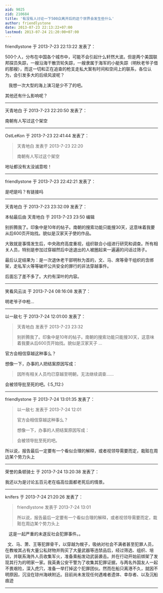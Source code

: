 ```yaml
---
aid: 9025
zid: 210684
title: '有没有人讨论一下500众离开后的这个世界会发生些什么'
author: friendlystone
date: 2013-07-23 22:13:22+07:00
lastmod: 2013-07-24 21:20:00+07:00
---
```


friendlystone 于 2013-7-23 22:13:22 发表了：

500个人，分布在中国各个城市中，可能不会引起什么轩然大波。但是两个美国联邦探员失踪，一艘沿海干散货轮失踪，一艘隶属于海军的小艇失踪（明秋老爷子借的那艘），而这一切和正在追查的枪支走私大案有时间和空间上的联系，各位认为，会引发多大的后续风波呢？

   我想一次大型的海上演习是少不了的吧。

其他还有什么影响呢？

---------

天青地白 于 2013-7-23 22:20:50 发表了：

南朝有人写过这个架空

---------

OstLeKon 于 2013-7-23 22:41:44 发表了：

> 天青地白 发表于 2013-7-23 22:20
> 
> 南朝有人写过这个架空



地址都没有太没诚意啦！

---------

friendlystone 于 2013-7-23 22:42:21 发表了：

是吧是吗？有链接吗

---------

天青地白 于 2013-7-23 23:32:09 发表了：

本帖最后由 天青地白 于 2013-7-23 23:50 编辑 

别折腾我了。印象中是10年的帖子。南朝的搜索功能只能搜30天，这意味着我要从后600页开始找。貌似是汉家天子使的作品。

大致就是事情发生后，中央政府高度重视，组织联合小组进行研究和调查。所有相关人员，特别是参加过穿越然后中途退出的人被圈起来一遍遍的问话过筛子。

最后认定结果为：是一次退休老干部明秋为首的，文、马、席等骨干组织的含绑架，走私军火等等破坏公共安全的罪行的非法穿越事件。

后面忘了差不多了。大约有深叶的内容。

---------

笑看风云淡 于 2013-7-24 08:16:08 发表了：

明老爷子中枪...

---------

以一敌七 于 2013-7-24 12:01:00 发表了：

> 天青地白 发表于 2013-7-23 23:32
> 
> 别折腾我了。印象中是10年的帖子。南朝的搜索功能只能搜30天，这意味着我要从后600页开始找。貌似是汉家天子 ...



官方会相信穿越这种事么？

想像一下，办事的人把结案原因写成：


> 
> 因所有相关人员均已穿越至明朝，无法继续调查……



会被领导批至死的吧。{:5\_112:}

---------

friendlystone 于 2013-7-24 13:01:35 发表了：

> 以一敌七 发表于 2013-7-24 12:01
> 
> 官方会相信穿越这种事么？
> 
> 想像一下，办事的人把结案原因写成：
> 
> 会被领导批至死的吧。



所以说，报告最后一定要有一个看似合理的解释，或者视领导需要而定，栽赃在周边某个势力头上

---------

荣誉的条顿骑士 于 2013-7-24 13:20:38 发表了：

我还以为是讨论五百元老在临高位面都老死后的情景。

---------

knifers 于 2013-7-24 21:20:26 发表了：

> friendlystone 发表于 2013-7-24 13:01
> 
> 所以说，报告最后一定要有一个看似合理的解释，或者视领导需要而定，栽赃在周边某个势力头上



   这是一起严重的未遂反社会犯罪事件。。

  文、马、萧、王等犯罪骨干，以穿越为幌子，吸纳对社会不满者甚至犯罪人员，在教唆其占有大量公私财物并购买了大量武器等违禁品后，经过筛选、组织、培训，并联系海外人员收集军火，准备乘船发动武装袭击。并在行动开始前绑架了发现其行为的明家一家。我英勇公安干警为了收集其犯罪证据，与两名外国友人一起不畏艰险，深入虎穴，准备一举打掉这个犯罪团伙。然而在船只离港不久，就因不明原因，沉没在琼州海峡附近。目前尚未发现任何遇难者遗体、幸存者、以及沉船痕迹

---------

